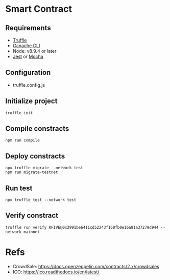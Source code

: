 # Smart Contract

## Requirements
- [Truffle](https://www.trufflesuite.com/docs/truffle/overview)
- [Ganache CLI](https://github.com/trufflesuite/ganache-cli)
- Node: v8.9.4 or later
- [Jest](https://jestjs.io/) or [Mocha](https://mochajs.org/)

## Configuration
- truffle.config.js

## Initialize project
```
truffle init
```

## Compile constracts
```
npm run compile
```

## Deploy constracts
```
npx truffle migrate --network test
npm run migrate-testnet
```

## Run test
```
npx truffle test --network test
```

## Verify constract
```
truffle run verify KFIVE@0x2991be6411cd52243f160fb0e16a81a37279d944 --network mainnet
```

# Refs
- CrowdSale: https://docs.openzeppelin.com/contracts/2.x/crowdsales
- ICO: https://ico.readthedocs.io/en/latest/